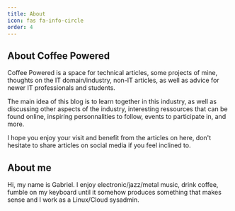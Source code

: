 ```yaml
---
title: About
icon: fas fa-info-circle
order: 4
---
```


## About Coffee Powered

Coffee Powered is a space for technical articles, some projects of mine, thoughts on the IT domain/industry, non-IT articles, as well as advice for newer IT professionals and students.

The main idea of this blog is to learn together in this industry, as well as discussing other aspects of the industry, interesting ressources that can be found online, inspiring personnalities to follow, events to participate in, and more.

I hope you enjoy your visit and benefit from the articles on here, don't hesitate to share articles on social media if you feel inclined to.

## About me

Hi, my name is Gabriel. I enjoy electronic/jazz/metal music, drink coffee, fumble on my keyboard until it somehow produces something that makes sense and I work as a Linux/Cloud sysadmin.
